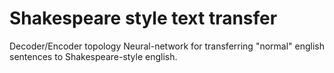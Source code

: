 # Shakespeare style text transfer
Decoder/Encoder topology Neural-network for transferring "normal" english sentences to Shakespeare-style english. 
